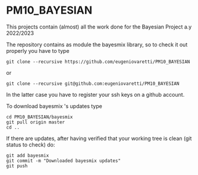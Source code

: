 # PM10_BAYESIAN
This projects contain (almost) all the work done for the Bayesian Project a.y 2022/2023

The repository contains as module the bayesmix library, so to check it out properly you have to type

```
git clone --recursive https://github.com/eugeniovaretti/PM10_BAYESIAN
```
or

```
git clone --recursive git@github.com:eugeniovaretti/PM10_BAYESIAN
```
In the latter case you have to register your ssh keys on a github account.



To download bayesmix 's updates type
```
cd PM10_BAYESIAN/bayesmix
git pull origin master
cd ..
```
If there are updates, after having verified that your working tree is clean (git status to check) do:
```
git add bayesmix
git commit -m "Downloaded bayesmix updates"
git push
```
